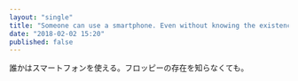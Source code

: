 ```yaml
---
layout: "single"
title: "Someone can use a smartphone. Even without knowing the existence of a floppy."
date: "2018-02-02 15:20"
published: false
---
```

誰かはスマートフォンを使える。フロッピーの存在を知らなくても。

